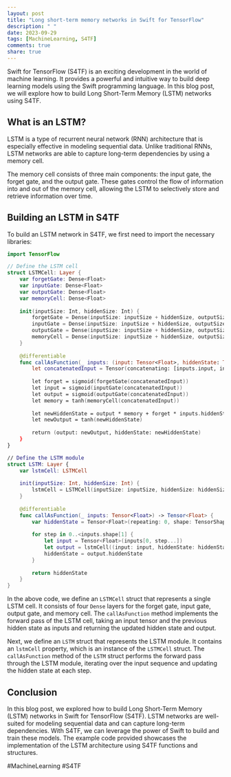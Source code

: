 ```yaml
---
layout: post
title: "Long short-term memory networks in Swift for TensorFlow"
description: " "
date: 2023-09-29
tags: [MachineLearning, S4TF]
comments: true
share: true
---
```


Swift for TensorFlow (S4TF) is an exciting development in the world of machine learning. It provides a powerful and intuitive way to build deep learning models using the Swift programming language. In this blog post, we will explore how to build Long Short-Term Memory (LSTM) networks using S4TF.

## What is an LSTM?

LSTM is a type of recurrent neural network (RNN) architecture that is especially effective in modeling sequential data. Unlike traditional RNNs, LSTM networks are able to capture long-term dependencies by using a memory cell.

The memory cell consists of three main components: the input gate, the forget gate, and the output gate. These gates control the flow of information into and out of the memory cell, allowing the LSTM to selectively store and retrieve information over time.

## Building an LSTM in S4TF

To build an LSTM network in S4TF, we first need to import the necessary libraries:

```swift
import TensorFlow

// Define the LSTM cell
struct LSTMCell: Layer {
    var forgetGate: Dense<Float>
    var inputGate: Dense<Float>
    var outputGate: Dense<Float>
    var memoryCell: Dense<Float>
    
    init(inputSize: Int, hiddenSize: Int) {
        forgetGate = Dense(inputSize: inputSize + hiddenSize, outputSize: hiddenSize)
        inputGate = Dense(inputSize: inputSize + hiddenSize, outputSize: hiddenSize)
        outputGate = Dense(inputSize: inputSize + hiddenSize, outputSize: hiddenSize)
        memoryCell = Dense(inputSize: inputSize + hiddenSize, outputSize: hiddenSize)
    }
    
    @differentiable
    func callAsFunction(_ inputs: (input: Tensor<Float>, hiddenState: Tensor<Float>)) -> (output: Tensor<Float>, hiddenState: Tensor<Float>) {
        let concatenatedInput = Tensor(concatenating: [inputs.input, inputs.hiddenState], alongAxis: 1)
        
        let forget = sigmoid(forgetGate(concatenatedInput))
        let input = sigmoid(inputGate(concatenatedInput))
        let output = sigmoid(outputGate(concatenatedInput))
        let memory = tanh(memoryCell(concatenatedInput))
        
        let newHiddenState = output * memory + forget * inputs.hiddenState
        let newOutput = tanh(newHiddenState)
        
        return (output: newOutput, hiddenState: newHiddenState)
    }
}

// Define the LSTM module
struct LSTM: Layer {
    var lstmCell: LSTMCell
    
    init(inputSize: Int, hiddenSize: Int) {
        lstmCell = LSTMCell(inputSize: inputSize, hiddenSize: hiddenSize)
    }
    
    @differentiable
    func callAsFunction(_ inputs: Tensor<Float>) -> Tensor<Float> {
        var hiddenState = Tensor<Float>(repeating: 0, shape: TensorShape([inputs.shape[0], lstmCell.forgetGate.weight.shape[1]]))
        
        for step in 0..<inputs.shape[1] {
            let input = Tensor<Float>(inputs[0, step...])
            let output = lstmCell((input: input, hiddenState: hiddenState))
            hiddenState = output.hiddenState
        }
        
        return hiddenState
    }
}
```

In the above code, we define an `LSTMCell` struct that represents a single LSTM cell. It consists of four `Dense` layers for the forget gate, input gate, output gate, and memory cell. The `callAsFunction` method implements the forward pass of the LSTM cell, taking an input tensor and the previous hidden state as inputs and returning the updated hidden state and output.

Next, we define an `LSTM` struct that represents the LSTM module. It contains an `lstmCell` property, which is an instance of the `LSTMCell` struct. The `callAsFunction` method of the `LSTM` struct performs the forward pass through the LSTM module, iterating over the input sequence and updating the hidden state at each step.

## Conclusion

In this blog post, we explored how to build Long Short-Term Memory (LSTM) networks in Swift for TensorFlow (S4TF). LSTM networks are well-suited for modeling sequential data and can capture long-term dependencies. With S4TF, we can leverage the power of Swift to build and train these models. The example code provided showcases the implementation of the LSTM architecture using S4TF functions and structures.

#MachineLearning #S4TF